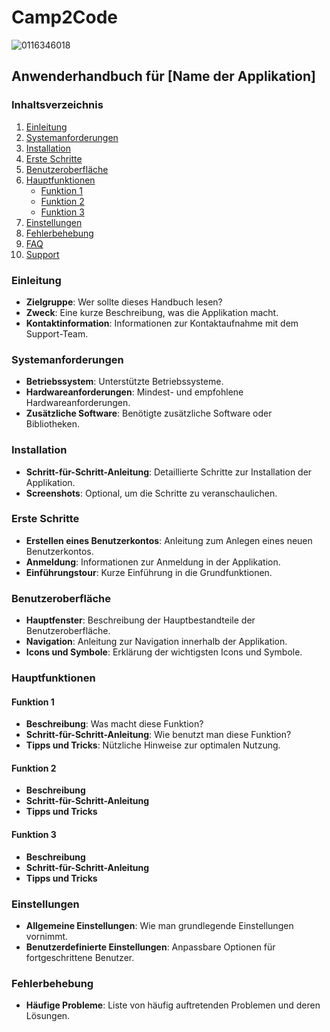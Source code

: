 # Camp2Code

![0116346018](https://github.com/user-attachments/assets/5e56714d-5aeb-4f7f-9bad-7b57a666ffa1)

## Anwenderhandbuch für [Name der Applikation]

### Inhaltsverzeichnis
1. [Einleitung](#einleitung)
2. [Systemanforderungen](#systemanforderungen)
3. [Installation](#installation)
4. [Erste Schritte](#erste-schritte)
5. [Benutzeroberfläche](#benutzeroberfläche)
6. [Hauptfunktionen](#hauptfunktionen)
    - [Funktion 1](#funktion-1)
    - [Funktion 2](#funktion-2)
    - [Funktion 3](#funktion-3)
7. [Einstellungen](#einstellungen)
8. [Fehlerbehebung](#fehlerbehebung)
9. [FAQ](#faq)
10. [Support](#support)

### Einleitung
- **Zielgruppe**: Wer sollte dieses Handbuch lesen?
- **Zweck**: Eine kurze Beschreibung, was die Applikation macht.
- **Kontaktinformation**: Informationen zur Kontaktaufnahme mit dem Support-Team.

### Systemanforderungen
- **Betriebssystem**: Unterstützte Betriebssysteme.
- **Hardwareanforderungen**: Mindest- und empfohlene Hardwareanforderungen.
- **Zusätzliche Software**: Benötigte zusätzliche Software oder Bibliotheken.

### Installation
- **Schritt-für-Schritt-Anleitung**: Detaillierte Schritte zur Installation der Applikation.
- **Screenshots**: Optional, um die Schritte zu veranschaulichen.

### Erste Schritte
- **Erstellen eines Benutzerkontos**: Anleitung zum Anlegen eines neuen Benutzerkontos.
- **Anmeldung**: Informationen zur Anmeldung in der Applikation.
- **Einführungstour**: Kurze Einführung in die Grundfunktionen.

### Benutzeroberfläche
- **Hauptfenster**: Beschreibung der Hauptbestandteile der Benutzeroberfläche.
- **Navigation**: Anleitung zur Navigation innerhalb der Applikation.
- **Icons und Symbole**: Erklärung der wichtigsten Icons und Symbole.

### Hauptfunktionen
#### Funktion 1
- **Beschreibung**: Was macht diese Funktion?
- **Schritt-für-Schritt-Anleitung**: Wie benutzt man diese Funktion?
- **Tipps und Tricks**: Nützliche Hinweise zur optimalen Nutzung.

#### Funktion 2
- **Beschreibung**
- **Schritt-für-Schritt-Anleitung**
- **Tipps und Tricks**

#### Funktion 3
- **Beschreibung**
- **Schritt-für-Schritt-Anleitung**
- **Tipps und Tricks**

### Einstellungen
- **Allgemeine Einstellungen**: Wie man grundlegende Einstellungen vornimmt.
- **Benutzerdefinierte Einstellungen**: Anpassbare Optionen für fortgeschrittene Benutzer.

### Fehlerbehebung
- **Häufige Probleme**: Liste von häufig auftretenden Problemen und deren Lösungen.
